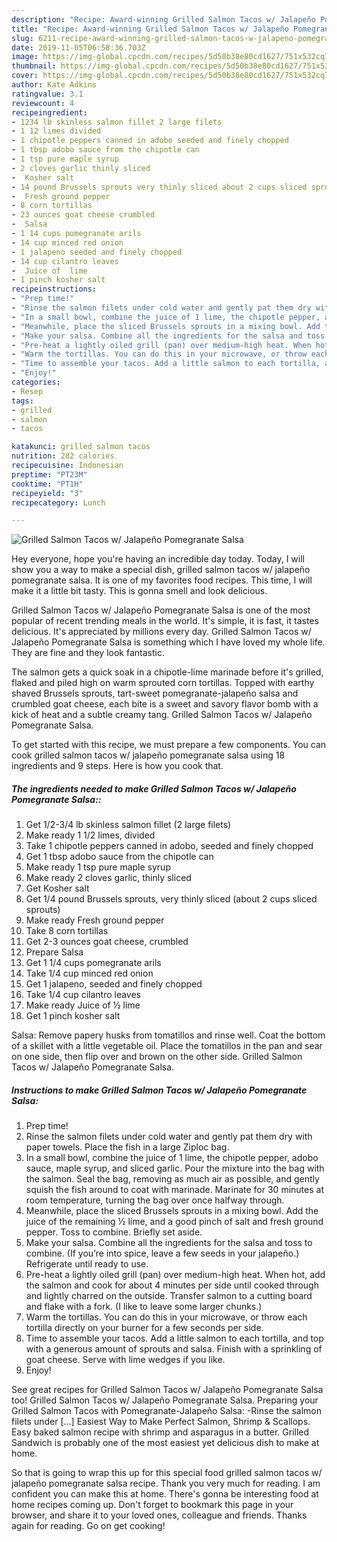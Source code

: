 ```yaml
---
description: "Recipe: Award-winning Grilled Salmon Tacos w/ Jalapeño Pomegranate Salsa"
title: "Recipe: Award-winning Grilled Salmon Tacos w/ Jalapeño Pomegranate Salsa"
slug: 6211-recipe-award-winning-grilled-salmon-tacos-w-jalapeno-pomegranate-salsa
date: 2019-11-05T06:58:36.703Z
image: https://img-global.cpcdn.com/recipes/5d50b38e80cd1627/751x532cq70/grilled-salmon-tacos-w-jalapeno-pomegranate-salsa-recipe-main-photo.jpg
thumbnail: https://img-global.cpcdn.com/recipes/5d50b38e80cd1627/751x532cq70/grilled-salmon-tacos-w-jalapeno-pomegranate-salsa-recipe-main-photo.jpg
cover: https://img-global.cpcdn.com/recipes/5d50b38e80cd1627/751x532cq70/grilled-salmon-tacos-w-jalapeno-pomegranate-salsa-recipe-main-photo.jpg
author: Kate Adkins
ratingvalue: 3.1
reviewcount: 4
recipeingredient:
- 1234 lb skinless salmon fillet 2 large filets
- 1 12 limes divided
- 1 chipotle peppers canned in adobo seeded and finely chopped
- 1 tbsp adobo sauce from the chipotle can
- 1 tsp pure maple syrup
- 2 cloves garlic thinly sliced
-  Kosher salt
- 14 pound Brussels sprouts very thinly sliced about 2 cups sliced sprouts
-  Fresh ground pepper
- 8 corn tortillas
- 23 ounces goat cheese crumbled
-  Salsa
- 1 14 cups pomegranate arils
- 14 cup minced red onion
- 1 jalapeno seeded and finely chopped
- 14 cup cilantro leaves
-  Juice of  lime
- 1 pinch kosher salt
recipeinstructions:
- "Prep time!"
- "Rinse the salmon filets under cold water and gently pat them dry with paper towels. Place the fish in a large Ziploc bag."
- "In a small bowl, combine the juice of 1 lime, the chipotle pepper, adobo sauce, maple syrup, and sliced garlic. Pour the mixture into the bag with the salmon. Seal the bag, removing as much air as possible, and gently squish the fish around to coat with marinade. Marinate for 30 minutes at room temperature, turning the bag over once halfway through."
- "Meanwhile, place the sliced Brussels sprouts in a mixing bowl. Add the juice of the remaining ½ lime, and a good pinch of salt and fresh ground pepper. Toss to combine. Briefly set aside."
- "Make your salsa. Combine all the ingredients for the salsa and toss to combine. (If you’re into spice, leave a few seeds in your jalapeño.) Refrigerate until ready to use."
- "Pre-heat a lightly oiled grill (pan) over medium-high heat. When hot, add the salmon and cook for about 4 minutes per side until cooked through and lightly charred on the outside. Transfer salmon to a cutting board and flake with a fork. (I like to leave some larger chunks.)"
- "Warm the tortillas. You can do this in your microwave, or throw each tortilla directly on your burner for a few seconds per side."
- "Time to assemble your tacos. Add a little salmon to each tortilla, and top with a generous amount of sprouts and salsa. Finish with a sprinkling of goat cheese. Serve with lime wedges if you like."
- "Enjoy!"
categories:
- Resep
tags:
- grilled
- salmon
- tacos

katakunci: grilled salmon tacos
nutrition: 282 calories
recipecuisine: Indonesian
preptime: "PT23M"
cooktime: "PT1H"
recipeyield: "3"
recipecategory: Lunch

---
```



![Grilled Salmon Tacos w/ Jalapeño Pomegranate Salsa](https://img-global.cpcdn.com/recipes/5d50b38e80cd1627/751x532cq70/grilled-salmon-tacos-w-jalapeno-pomegranate-salsa-recipe-main-photo.jpg)

Hey everyone, hope you're having an incredible day today. Today, I will show you a way to make a special dish, grilled salmon tacos w/ jalapeño pomegranate salsa. It is one of my favorites food recipes. This time, I will make it a little bit tasty. This is gonna smell and look delicious.

Grilled Salmon Tacos w/ Jalapeño Pomegranate Salsa is one of the most popular of recent trending meals in the world. It's simple, it is fast, it tastes delicious. It's appreciated by millions every day. Grilled Salmon Tacos w/ Jalapeño Pomegranate Salsa is something which I have loved my whole life. They are fine and they look fantastic.

The salmon gets a quick soak in a chipotle-lime marinade before it&#39;s grilled, flaked and piled high on warm sprouted corn tortillas. Topped with earthy shaved Brussels sprouts, tart-sweet pomegranate-jalapeño salsa and crumbled goat cheese, each bite is a sweet and savory flavor bomb with a kick of heat and a subtle creamy tang. Grilled Salmon Tacos w/ Jalapeño Pomegranate Salsa.


To get started with this recipe, we must prepare a few components. You can cook grilled salmon tacos w/ jalapeño pomegranate salsa using 18 ingredients and 9 steps. Here is how you cook that.

##### The ingredients needed to make Grilled Salmon Tacos w/ Jalapeño Pomegranate Salsa::

1. Get 1/2-3/4 lb skinless salmon fillet (2 large filets)
1. Make ready 1 1/2 limes, divided
1. Take 1 chipotle peppers canned in adobo, seeded and finely chopped
1. Get 1 tbsp adobo sauce from the chipotle can
1. Make ready 1 tsp pure maple syrup
1. Make ready 2 cloves garlic, thinly sliced
1. Get  Kosher salt
1. Get 1/4 pound Brussels sprouts, very thinly sliced (about 2 cups sliced sprouts)
1. Make ready  Fresh ground pepper
1. Take 8 corn tortillas
1. Get 2-3 ounces goat cheese, crumbled
1. Prepare  Salsa
1. Get 1 1/4 cups pomegranate arils
1. Take 1/4 cup minced red onion
1. Get 1 jalapeno, seeded and finely chopped
1. Take 1/4 cup cilantro leaves
1. Make ready  Juice of ½ lime
1. Get 1 pinch kosher salt


Salsa: Remove papery husks from tomatillos and rinse well. Coat the bottom of a skillet with a little vegetable oil. Place the tomatillos in the pan and sear on one side, then flip over and brown on the other side. Grilled Salmon Tacos w/ Jalapeño Pomegranate Salsa. 

##### Instructions to make Grilled Salmon Tacos w/ Jalapeño Pomegranate Salsa:

1. Prep time!
1. Rinse the salmon filets under cold water and gently pat them dry with paper towels. Place the fish in a large Ziploc bag.
1. In a small bowl, combine the juice of 1 lime, the chipotle pepper, adobo sauce, maple syrup, and sliced garlic. Pour the mixture into the bag with the salmon. Seal the bag, removing as much air as possible, and gently squish the fish around to coat with marinade. Marinate for 30 minutes at room temperature, turning the bag over once halfway through.
1. Meanwhile, place the sliced Brussels sprouts in a mixing bowl. Add the juice of the remaining ½ lime, and a good pinch of salt and fresh ground pepper. Toss to combine. Briefly set aside.
1. Make your salsa. Combine all the ingredients for the salsa and toss to combine. (If you’re into spice, leave a few seeds in your jalapeño.) Refrigerate until ready to use.
1. Pre-heat a lightly oiled grill (pan) over medium-high heat. When hot, add the salmon and cook for about 4 minutes per side until cooked through and lightly charred on the outside. Transfer salmon to a cutting board and flake with a fork. (I like to leave some larger chunks.)
1. Warm the tortillas. You can do this in your microwave, or throw each tortilla directly on your burner for a few seconds per side.
1. Time to assemble your tacos. Add a little salmon to each tortilla, and top with a generous amount of sprouts and salsa. Finish with a sprinkling of goat cheese. Serve with lime wedges if you like.
1. Enjoy!


See great recipes for Grilled Salmon Tacos w/ Jalapeño Pomegranate Salsa too! Grilled Salmon Tacos w/ Jalapeño Pomegranate Salsa. Preparing your Grilled Salmon Tacos with Pomegranate-Jalapeño Salsa: -Rinse the salmon filets under […] Easiest Way to Make Perfect Salmon, Shrimp &amp; Scallops. Easy baked salmon recipe with shrimp and asparagus in a butter. Grilled Sandwich is probably one of the most easiest yet delicious dish to make at home. 

So that is going to wrap this up for this special food grilled salmon tacos w/ jalapeño pomegranate salsa recipe. Thank you very much for reading. I am confident you can make this at home. There's gonna be interesting food at home recipes coming up. Don't forget to bookmark this page in your browser, and share it to your loved ones, colleague and friends. Thanks again for reading. Go on get cooking!
